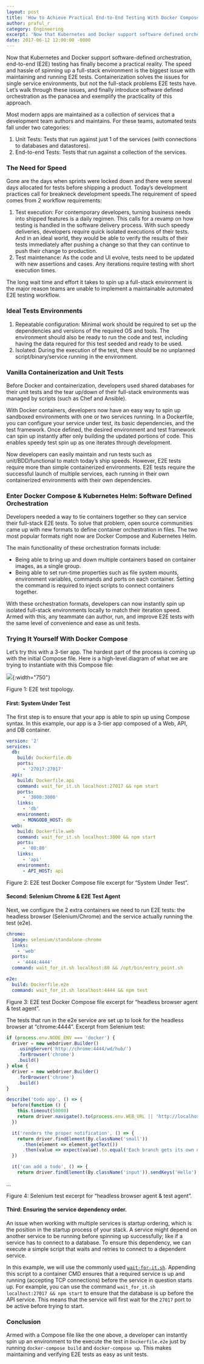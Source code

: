 ```yaml
---
layout: post
title: 'How to Achieve Practical End-to-End Testing With Docker Compose'
author: praful_r
category: Engineering
excerpt: 'Now that Kubernetes and Docker support software defined orchestration, end-to-end (E2E) testing has finally become a practical reality. We’ll walk through the biggest issue with maintaining and running E2E tests: the speed and hassle of spinning up a full-stack environment. Then we’ll cover how containerization solves single service environment problems, but not the full-stack environment problems E2E tests need. And finally, introduce software defined orchestration as the panacea and exemplify the practicality of this approach through an example.'
date: 2017-06-12 12:00:00 -0800
---
```


Now that Kubernetes and Docker support software-defined orchestration, end-to-end (E2E) testing has finally become a practical reality. The speed and hassle of spinning up a full-stack environment is the biggest issue with maintaining and running E2E tests. Containerization solves the issues for single service environments, but not the full-stack problems E2E tests have. Let’s walk through these issues, and finally introduce software defined orchestration as the panacea and exemplify the practicality of this approach.

Most modern apps are maintained as a collection of services that a development team authors and maintains. For these teams, automated tests fall under two categories:

1. Unit Tests: Tests that run against just 1 of the services (with connections to databases and datastores).
2. End-to-end Tests: Tests that run against a collection of the services.

### The Need for Speed

Gone are the days when sprints were locked down and there were several days allocated for tests before shipping a product. Today’s development practices call for breakneck development speeds.The requirement of speed comes from 2 workflow requirements:

1. Test execution: For contemporary developers, turning business needs into shipped features is a daily regimen. This calls for a revamp on how testing is handled in the software delivery process. With such speedy deliveries, developers require quick isolated executions of their tests. And in an ideal world, they would be able to verify the results of their tests immediately after pushing a change so that they can continue to push their change to production.
2. Test maintenance: As the code and UI evolve, tests need to be updated with new assertions and cases. Any iterations require testing with short execution times.

The long wait time and effort it takes to spin up a full-stack environment is the major reason teams are unable to implement a maintainable automated E2E testing workflow.

### Ideal Tests Environments

1. Repeatable configuration: Minimal work should be required to set up the dependencies and versions of the required OS and tools. The environment should also be ready to run the code and test, including having the data required for this test seeded and ready to be used.
2. Isolated: During the execution of the test, there should be no unplanned script/binary/service running in the environment.

### Vanilla Containerization and Unit Tests

Before Docker and containerization, developers used shared databases for their unit tests and the tear up/down of their full-stack environments was managed by scripts (such as Chef and Ansible).

With Docker containers, developers now have an easy way to spin up sandboxed environments with one or two services running. In a Dockerfile, you can configure your service under test, its basic dependencies, and the test framework. Once defined, the desired environment and test framework can spin up instantly after only building the updated portions of code. This enables speedy test spin up as one iterates through development.

Now developers can easily maintain and run tests such as unit/BDD/functional to match today’s ship speeds. However, E2E tests require more than simple containerized environments. E2E tests require the successful launch of multiple services, each running in their own containerized environments with their own dependencies.

### Enter Docker Compose & Kubernetes Helm: Software Defined Orchestration

Developers needed a way to tie containers together so they can service their full-stack E2E tests. To solve that problem, open source communities came up with new formats to define container orchestration in files. The two most popular formats right now are Docker Compose and Kubernetes Helm.

The main functionality of these orchestration formats include:

* Being able to bring up and down multiple containers based on container images, as a single group.
* Being able to set run-time properties such as file system mounts, environment variables, commands and ports on each container. Setting the command is required to inject scripts to connect containers together.

With these orchestration formats, developers can now instantly spin up isolated full-stack environments locally to match their iteration speed. Armed with this, any teammate can author, run, and improve E2E tests with the same level of convenience and ease as unit tests.

### Trying It Yourself With Docker Compose

Let’s try this with a 3-tier app. The hardest part of the process is coming up with the initial Compose file. Here is a high-level diagram of what we are trying to instantiate with this Compose file:

![](images/posts/2017-06-12-ss1.png){:width="750"}

<p class="caption">Figure 1: E2E test topology.</p>

#### First: System Under Test

The first step is to ensure that your app is able to spin up using Compose syntax. In this example, our app is a 3-tier app composed of a Web, API, and DB container.

```yaml
version: '2'
services:
  db:
    build: Dockerfile.db
    ports:
      - '27017:27017'
  api:
    build: Dockerfile.api
    command: wait_for_it.sh localhost:27017 && npm start
    ports:
      - '3000:3000'
    links:
      - 'db'
    environment:
      - MONGODB_HOST: db
  web:
    build: Dockerfile.web
    command: wait_for_it.sh localhost:3000 && npm start
    ports:
      - '80:80'
    links:
      - 'api'
    environment:
      - API_HOST: api
```

<p class="caption">Figure 2: E2E test Docker Compose file excerpt for “System Under Test”.</p>

#### Second: Selenium Chrome &  E2E Test Agent

Next, we configure the 2 extra containers we need to run E2E tests: the headless browser (Selenium/Chrome) and the service actually running the test (e2e).

```yaml
chrome:
  image: selenium/standalone-chrome
  links:
    - 'web'
  ports:
    - '4444:4444'
  command: wait_for_it.sh localhost:80 && /opt/bin/entry_point.sh

e2e:
  build: Dockerfile.e2e
  command: wait_for_it.sh localhost:4444 && npm test
```

<p class="caption">Figure 3: E2E test Docker Compose file excerpt for “headless browser agent & test agent”.</p>

The tests that run in the e2e service are set up to look for the headless browser at “chrome:4444”. Excerpt from Selenium test:

```javascript
if (process.env.NODE_ENV === 'docker') {
  driver = new webdriver.Builder()
    .usingServer('http://chrome:4444/wd/hub/')
    .forBrowser('chrome')
    .build()
} else {
  driver = new webdriver.Builder()
    .forBrowser('chrome')
    .build()
}

describe('todo app', () => {
  before(function () {
    this.timeout(50000)
    return driver.navigate().to(process.env.WEB_URL || 'http://localhost')
  })

  it('renders the proper notification', () => {
    return driver.findElement(By.className('small'))
      .then(element => element.getText())
      .then(value => expect(value).to.equal('Each branch gets its own database. Check it out and then head back to Runnable.'))
  })

  it('can add a todo', () => {
    return driver.findElement(By.className('input')).sendKeys('Hello')
```

<div class="grid-block code-overflow code-end">...</div>

<p class="caption">Figure 4: Selenium test excerpt for “headless browser agent & test agent”.</p>

#### Third: Ensuring the service dependency order.

An issue when working with multiple services is startup ordering, which is the position in the startup process of your stack. A service might depend on another service to be running before spinning up successfully; like if a service has to connect to a database. To ensure this dependency, we can execute a simple script that waits and retries to connect to a dependent service.

In this example, we will use the commonly used [`wait-for-it.sh`](https://github.com/vishnubob/wait-for-it). Appending this script to a container CMD ensures that a required service is up and running (accepting TCP connections) before the service in question starts up. For example, you can use the command `wait_for_it.sh localhost:27017 && npm start` to ensure that the database is up before the API service. This means that the service will first wait for the `27017` port to be active before trying to start.

### Conclusion

Armed with a Compose file like the one above, a developer can instantly spin up an environment to the execute the test in `Dockerfile.e2e` just by running `docker-compose build` and `docker-compose up`. This makes maintaining and verifying E2E tests as easy as unit tests.

